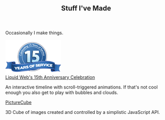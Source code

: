 <!--
<header class="home">
	<h2 class="entry-title">
		Popular Posts
		<a href="/blog/archives">(View All)</a>
	</h2>
</header>

http://mobilewebweekly.co/issues/10
http://html5weekly.com/issues/150

<p>The most popular articles on my blog:</p>
<ul class="post_list">
	<li>
		<span>April 15th, 2013:</span><br>
		<a href="/2013/04/15/list-of-pseudo-elements-to-style-form-controls/">List of Pseudo-Elements to Style Form Controls</a>
		* https://twitter.com/paul_irish/status/323907838936240128
		* http://appendto.com/modern-web-observer/archive/modern-web-observer-issue-12/
		* http://css-weekly.com/issue-55/
	</li>
	<li>
		<span>July 15th, 2012:</span><br>
		<a href="/2012/07/15/native-html5-number-picker-vs-jquery-uis-spinner-which-to-use/">Native HTML5 Number Picker and jQuery UI's Spinner - Which to Use?</a>
	</li>
	<li>
		<span>June 30th, 2012:</span><br>
		<a href="/2012/06/30/creating-a-native-html5-datepicker-with-a-fallback-to-jquery-ui/">Creating a Native HTML 5 Datepicker with a Fallback to jQuery UI</a>
	</li>
	<li>
		<span>June 15th, 2012:</span><br>
		<a href="/2012/06/15/detecting-print-requests-with-javascript/">Detecting Print Requests with JavaScript</a>
	</li>
	<li>
		<span>May 2nd, 2012:</span><br>
		<a href="/2012/05/02/showmodaldialog-what-it-is-and-why-you-should-never-use-it/">window.showModalDialog: What It is and Why You Should Never Use It</a>
	</li>
</ul>
-->

<header class="home"><h2 class="entry-title">Stuff I've Made</h2></header>
<p>Occasionally I make things.</p>

<div class="project-contents">
	<div class="image">
		<img src="/images/lw15yearlogo.png" alt="Liquid Web's 15th Anniversary">
	</div>
	<div class="wording">
		<a href="https://liquidweb.com/15-year">Liquid Web's 15th Anniversary Celebration</a>
		<p>An interactive timeline with scroll-triggered animations.  If that's not cool enough you also get to play with bubbles and clouds.</p>
	</div>
</div>
<div class="project-contents">
	<div class="image">
		<div id="browser-picture-cube"></div>
	</div>
	<div class="wording">
		<a href="https://github.com/tjvantoll/PictureCube">PictureCube</a>
		<p>3D Cube of images created and controlled by a simplistic JavaScript API.</p>
	</div>
</div>